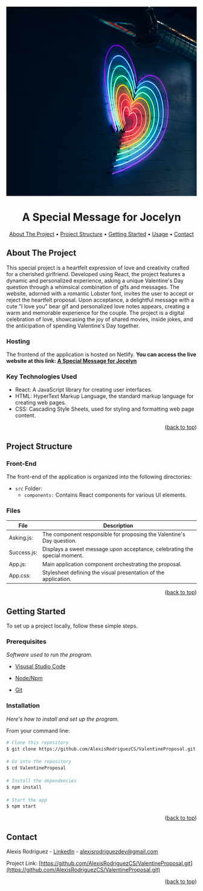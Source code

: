 <a name="readme-top"></a>

<p align="center">
  <img src="https://raw.githubusercontent.com/AlexisRodriguezCS/ValentineProposal/main/images/heart.jpg" alt="Grid" style="display:block;margin:auto;" height="500">
</p>
<h1 align="center">A Special Message for Jocelyn</h1>

<!-- TABLE OF CONTENTS -->
<p align="center">
  <a href="#about">About The Project</a> •
  <a href="#project-structure">Project Structure</a> •
  <a href="#getting-started">Getting Started</a> •
  <a href="#usage">Usage</a> •
  <a href="#contact">Contact</a>
</p>

<!-- ABOUT THE PROJECT -->

<a name="about"></a>

## About The Project

This special project is a heartfelt expression of love and creativity crafted for a cherished girlfriend. Developed using React, the project features a dynamic and personalized experience, asking a unique Valentine's Day question through a whimsical combination of gifs and messages. The website, adorned with a romantic Lobster font, invites the user to accept or reject the heartfelt proposal. Upon acceptance, a delightful message with a cute "I love you" bear gif and personalized love notes appears, creating a warm and memorable experience for the couple. The project is a digital celebration of love, showcasing the joy of shared movies, inside jokes, and the anticipation of spending Valentine's Day together.

### Hosting

The frontend of the application is hosted on Netlify.
**You can access the live website at this link:
<a href="https://jocelynsvalentinesurprise.netlify.app/" target="_blank">A Special Message for Jocelyn</a>**

### Key Technologies Used

- React: A JavaScript library for creating user interfaces.
- HTML: HyperText Markup Language, the standard markup language for creating web pages.
- CSS: Cascading Style Sheets, used for styling and formatting web page content.

<p align="right">(<a href="#readme-top">back to top</a>)</p>

<!-- GETTING STARTED -->

<a name="project-structure"></a>

## Project Structure

### Front-End

The front-end of the application is organized into the following directories:

- `src` Folder:
  - `components:` Contains React components for various UI elements.

### Files

| File        | Description                                                               |
| ----------- | ------------------------------------------------------------------------- |
| Asking.js:  | The component responsible for proposing the Valentine's Day question.     |
| Success.js: | Displays a sweet message upon acceptance, celebrating the special moment. |
| App.js:     | Main application component orchestrating the proposal.                    |
| App.css:    | Stylesheet defining the visual presentation of the application.           |

<p align="right">(<a href="#readme-top">back to top</a>)</p>

<!-- GETTING STARTED -->

<a name="getting-started"></a>

## Getting Started

To set up a project locally, follow these simple steps.

### Prerequisites

_Software used to run the program._

- [Visusal Studio Code](https://code.visualstudio.com/)

- [Node/Npm](https://nodejs.org/en)

- [Git](https://git-scm.com/)

### Installation

_Here's how to install and set up the program._

From your command line:

```bash
# Clone this repository
$ git clone https://github.com/AlexisRodriguezCS/ValentineProposal.git

# Go into the repository
$ cd ValentineProposal

# Install the dependencies
$ npm install

# Start the app
$ npm start
```

<p align="right">(<a href="#readme-top">back to top</a>)</p>

<!-- CONTACT -->

<a name="contact"></a>

## Contact

Alexis Rodriguez - [LinkedIn](https://www.linkedin.com/in/alexisrodriguezcs/) - alexisrodriguezdev@gmail.com

Project Link: [https://github.com/AlexisRodriguezCS/ValentineProposal.git](https://github.com/AlexisRodriguezCS/ValentineProposal.git)

<p align="right">(<a href="#readme-top">back to top</a>)</p>
